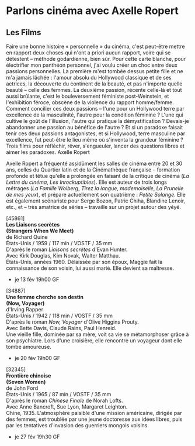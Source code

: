 # Parlons cinéma avec Axelle Ropert

## Les Films

Faire une bonne histoire « personnelle » du cinéma, c'est peut-être mettre en rapport deux choses qui n'ont a priori aucun rapport, voire qui se détestent – méthode godardienne, bien sûr. Pour cette carte blanche, pour électrifier mon panthéon personnel, j'ai voulu créer un choc entre deux passions personnelles. La première m'est tombée dessus petite fille et ne m'a jamais lâchée : l'amour absolu du Hollywood classique et de ses actrices, la découverte du continent de la beauté, et pas n'importe quelle beauté – celle des femmes. La deuxième passion, récente celle-là et tout aussi brûlante, c'est le bouleversement féministe post-Weinstein, et l'exhibition féroce, obscène de la violence du rapport homme/femme. Comment concilier ces deux passions – l'une pour un Hollywood terre par excellence de la masculinité, l'autre pour la condition féminine ? L'une qui cultive le goût de l'illusion, l'autre qui pratique la démystification ? Devais-je abandonner une passion au bénéfice de l'autre ? Et si un paradoxe faisait tenir ces deux passions antagonistes, et si Hollywood, terre masculine par excellence, fut peut-être le lieu même où s'inventa la grandeur féminine ? Trois films pour réfléchir, rêver, s'engueuler, lancer des questions libres et aimer les paradoxes. Axelle Ropert

Axelle Ropert a fréquenté assidûment les salles de cinéma entre 20 et 30 ans, celles du Quartier latin et de la Cinémathèque française – formation profonde et têtue qu'elle a prolongée en faisant de la critique de cinéma (_La Lettre du cinéma_, _Les Inrockuptibles_). Elle est auteur de trois longs métrages (_La Famille Wolberg_, _Tirez la langue, mademoiselle_, _La Prunelle de mes yeux_), et prépare actuellement son quatrième : _Petite Solange_. Elle est également scénariste pour Serge Bozon, Patric Chiha, Blandine Lenoir, etc., et – très amatrice de séries – travaille sur un projet autour des yéyé.

[45861]  
**Les Liaisons secrètes**  
**(Strangers When We Meet)**  
de Richard Quine  
États-Unis / 1959 / 117 min / VOSTF / 35 mm  
D'après le roman _Liaisons secrètes_ d'Evan Hunter.  
Avec Kirk Douglas, Kim Novak, Walter Matthau.  
États-Unis, années 1960. Délaissée par son époux, Maggie fait la connaissance de son voisin, lui aussi marié. Elle devient sa maîtresse.

- je 13 fév 19h00 GF

[34887]  
**Une femme cherche son destin**  
**(Now, Voyager)**  
d'Irving Rapper  
États-Unis / 1942 / 118 min / VOSTF / 35 mm  
D'après le roman _Now, Voyager_ d'Olive Higgins Prouty.  
Avec Bette Davis, Claude Rains, Paul Henreid.  
Une vieille fille, dominée par sa mère, voit sa vie se métamorphoser grâce à son psychiatre. Lors d'une croisière, elle rencontre un voyageur dont elle tombe amoureuse.

- je 20 fév 19h00 GF

[32345]  
**Frontière chinoise**  
**(Seven Women)**  
de John Ford  
États-Unis / 1965 / 87 min / VOSTF / 35 mm  
D'après le roman _Chinese Finale_ de Norah Lofts.  
Avec Anne Bancroft, Sue Lyon, Margaret Leighton.  
Chine, 1935. L'atmosphère paisible d'une mission américaine, dirigée par des femmes, est troublée par une jeune doctoresse aux idées libres, puis par les tentatives d'invasion des guerriers mongols voisins.

- je 27 fév 19h30 GF

